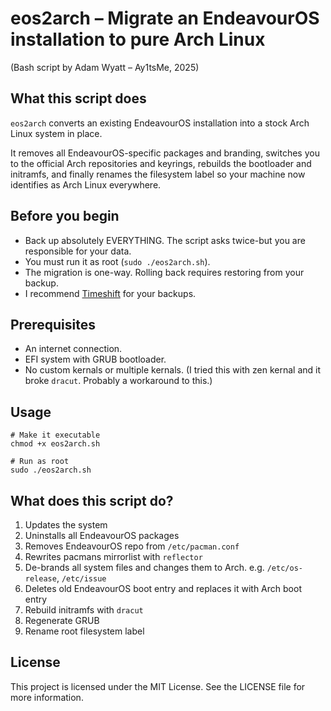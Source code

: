 # eos2arch – Migrate an EndeavourOS installation to pure Arch Linux
(Bash script by Adam Wyatt – Ay1tsMe, 2025)

## What this script does
`eos2arch` converts an existing EndeavourOS installation into a stock Arch Linux system in place.

It removes all EndeavourOS-specific packages and branding, switches you to the official Arch repositories and keyrings, rebuilds the bootloader and initramfs, and finally renames the filesystem label so your machine now identifies as Arch Linux everywhere.

## Before you begin
- Back up absolutely EVERYTHING. The script asks twice-but you are responsible for your data.
- You must run it as root (`sudo ./eos2arch.sh`).
- The migration is one-way. Rolling back requires restoring from your backup.
- I recommend [Timeshift](https://github.com/linuxmint/timeshift) for your backups.

## Prerequisites
- An internet connection.
- EFI system with GRUB bootloader.
- No custom kernals or multiple kernals. (I tried this with zen kernal and it broke `dracut`. Probably a workaround to this.)

## Usage
```
# Make it executable
chmod +x eos2arch.sh

# Run as root
sudo ./eos2arch.sh
```

## What does this script do?
1. Updates the system
2. Uninstalls all EndeavourOS packages
3. Removes EndeavourOS repo from `/etc/pacman.conf`
4. Rewrites pacmans mirrorlist with `reflector`
5. De-brands all system files and changes them to Arch. e.g. `/etc/os-release`, `/etc/issue`
6. Deletes old EndeavourOS boot entry and replaces it with Arch boot entry
7. Rebuild initramfs with `dracut`
8. Regenerate GRUB
9. Rename root filesystem label

## License
This project is licensed under the MIT License. See the LICENSE file for more information.

